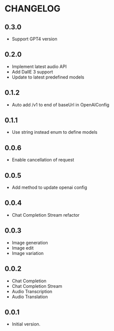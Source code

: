 # CHANGELOG

## 0.3.0

- Support GPT4 version

## 0.2.0

- Implement latest audio API
- Add DallE 3 support
- Update to latest predefined models

## 0.1.2

- Auto add /v1 to end of baseUrl in OpenAIConfig

## 0.1.1

- Use string instead enum to define models

## 0.0.6

- Enable cancellation of request

## 0.0.5

- Add method to update openai config

## 0.0.4

- Chat Completion Stream refactor

## 0.0.3

- Image generation
- Image edit
- Image variation

## 0.0.2

- Chat Completion
- Chat Completion Stream
- Audio Transcription
- Audio Translation
  
## 0.0.1

- Initial version.
